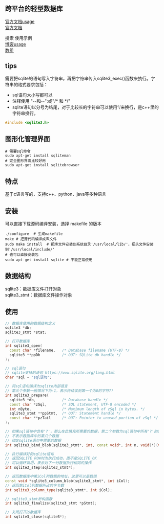 跨平台的轻型数据库
----
[官方文档usage](http://www.runoob.com/sqlite/sqlite-c-cpp.html)  
[官方文档](https://www.sqlite.org/docs.html)

搜索 使用示例  
[博客usage](http://www.cnblogs.com/5211314jackrose/p/5815935.html)  
[数组](http://blog.csdn.net/xiaoaid01/article/details/17998013)  

## tips
需要把sqlite的语句写入字符串，再把字符串传入sqlite3_exec()函数来执行。字符串的格式要求包括：
- sql语句大小写都可以
- 注释使用 "--和--":或"/* 和 */"
 - sqlite语句以分号为结尾，对于比较长的字符串可以使用‘\’来换行，是c++里的字符串换行。
```c++
#include <sqlite3.h>
```

## 图形化管理界面
```shelll
# 需要sql命令
sudo apt-get install sqliteman  
# 完全图形界面比较好用
sudo apt-get install sqlitebrowser
```

## 特点
基于c语言写的，支持c++、python、java等多种语言

## 安装
可以直接下载源码编译安装，选择 makefile 的版本
```shell
./configure  # 生成makefile 
make # 把源代码编译成库文件
sudo make install  # 把库文件安装到系统目录'/usr/local/lib/'，把头文件安装到'/usr/local/include/'
# 也可以直接安装包
sudo apt-get install sqlite # 不能正常使用
```

## 数据结构
sqlite3：数据库文件打开对象  
sqlite3_stmt：数据库文件操作对象

## 使用
```c++
// 数据库使用的数据结构定义
sqlite3 *db;
sqlite3_stmt *stat;

// 打开数据库
int sqlite3_open(
  const char *filename,   /* Database filename (UTF-8) */
  sqlite3 **ppDb          /* OUT: SQLite db handle */
);

// sql语句
// sqlite支持的语句 https://www.sqlite.org/lang.html
char *sql = "sql语句"; 

// 将sql语句编译为sqlite内部语言
// 第三个参数一般情况下为-1，表示持续读到第一个为0的字符??
int sqlite3_prepare(
  sqlite3 *db,            /* Database handle */
  const char *zSql,       /* SQL statement, UTF-8 encoded */
  int nByte,              /* Maximum length of zSql in bytes. */
  sqlite3_stmt **ppStmt,  /* OUT: Statement handle */
  const char **pzTail     /* OUT: Pointer to unused portion of zSql */
);

// 如果sql语句中含有'?'，那么在此填充所需要的数据，第二个参数为sql语句中所有'?'的索引，起始值为1，
// 不表示数据库中的第几个数据
// 绑定sqlite语句中需要的数据
int sqlite3_bind_blob(sqlite3_stmt*, int, const void*, int n, void(*)(void*));

// 执行编译好的sqlite语句
// 返回SQLITE_ROW时为执行成功，而不是SQLITE_OK
// 可以循环调用，表示对下一行数据执行相同的操作
int sqlite3_step(sqlite3_stmt*);

// 返回数据库中第iCol列数据的地址，这里可以是数组
const void *sqlite3_column_blob(sqlite3_stmt*, int iCol);
// 返回第iCol列数据所占的字节数
int sqlite3_column_type(sqlite3_stmt*, int iCol);

// sqlite3_stmt析构函数
int sqlite3_finalize(sqlite3_stmt *pStmt);

// 关闭打开的数据库
int sqlite3_close(sqlite3*);
```